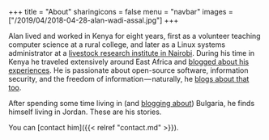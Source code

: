 +++
title = "About"
sharingicons = false
menu = "navbar"
images = ["/2019/04/2018-04-28-alan-wadi-assal.jpg"]
+++

Alan lived and worked in Kenya for eight years, first as a volunteer teaching computer science at a rural college, and later as a Linux systems administrator at a [livestock research institute in Nairobi](https://www.ilri.org). During his time in Kenya he traveled extensively around East Africa and [blogged about his experiences](https://alaninkenya.org). He is passionate about open-source software, information security, and the freedom of information — naturally, he [blogs about that too](https://mjanja.ch).

After spending some time living in (and [blogging about](https://englishbulgaria.net)) Bulgaria, he finds himself living in Jordan. These are his stories.

You can [contact him]({{< relref "contact.md" >}}).
